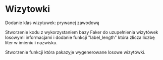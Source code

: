 # Wizytowki


Dodanie klas wizytuwek: 
         prywanej 
         zawodową

Stworzenie kodu z wykorzystaniem bazy Faker do uzupełnienia wizytówek losowymi informacjami i dodanie funkcji "label_length" która zlicza liczbę liter w imieniu i nazwisku.

Stworzenie funkcji która pakazyje wygenerowane losowe wizytówki.
